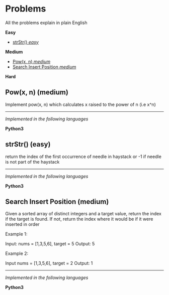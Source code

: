 # Problems

All the problems explain in plain English

**Easy**
- [strStr() _easy_](#strStr)

**Medium**
- [Pow(x, n) _medium_](#pow)
- [Search Insert Position _medium_](#search-insert-position)

**Hard**


## <a name="pow">Pow(x, n) (medium)</a>

Implement pow(x, n) which calculates x raised to the power of n (i.e x^n)

----
_Implemented in the following languages_

**Python3**


## <a name="strStr">strStr() (easy)</a>

return the index of the first occurrence of needle in haystack or -1
if needle is not part of the haystack

----
_Implemented in the following languages_

**Python3**

## <a name="search-insert-position">Search Insert Position (medium)</a>

Given a sorted array of distinct integers and a target value, return the index
if the target is found. If not, return the index where it would be if it were
inserted in order

Example 1:

Input: nums = [1,3,5,6], target = 5
Output: 5

Example 2:

Input nums = [1,3,5,6], target = 2
Output: 1

----
_Implemented in the following languages_

**Python3**
